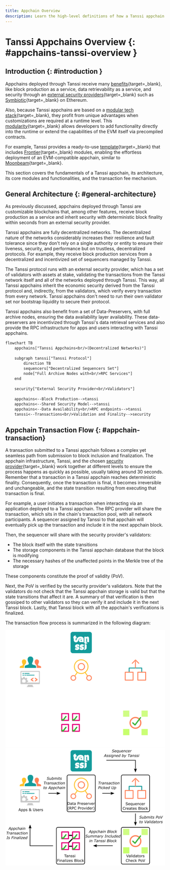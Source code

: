 ```yaml
---
title: Appchain Overview
description: Learn the high-level definitions of how a Tanssi appchain works, its architecture, and its block production as a service mechanism with deterministic finality.
---
```


# Tanssi Appchains Overview {: #appchains-tanssi-overview }

## Introduction {: #introduction }

Appchains deployed through Tanssi receive many [benefits](/learn/tanssi/overview/#what-tanssi-provides){target=\_blank}, like block production as a service, data retrievability as a service, and security through an [external security providers](/learn/tanssi/external-security-providers/){target=\_blank} such as [Symbiotic](https://symbiotic.fi/){target=\_blank} on Ethereum.

Also, because Tanssi appchains are based on a [modular tech stack](/learn/framework/){target=\_blank}, they profit from unique advantages when customizations are required at a runtime level. This [modularity](/learn/framework/modules/){target=\_blank} allows developers to add functionality directly into the runtime or extend the capabilities of the EVM itself via precompiled contracts.

For example, Tanssi provides a ready-to-use [template](/learn/tanssi/included-templates/#baseline-evm-template){target=\_blank} that includes [Frontier](https://github.com/paritytech/frontier){target=\_blank} modules, enabling the effortless deployment of an EVM-compatible appchain, similar to [Moonbeam](https://moonbeam.network){target=\_blank}.

This section covers the fundamentals of a Tanssi appchain, its architecture, its core modules and functionalities, and the transaction fee mechanism.

## General Architecture {: #general-architecture}

As previously discussed, appchains deployed through Tanssi are customizable blockchains that, among other features, receive block production as a service and inherit security with deterministic block finality within seconds from an external security provider. 

Tanssi appchains are fully decentralized networks. The decentralized nature of the networks considerably increases their resilience and fault tolerance since they don't rely on a single authority or entity to ensure their liveness, security, and performance but on trustless, decentralized protocols. For example, they receive block production services from a decentralized and incentivized set of sequencers managed by Tanssi.

The Tanssi protocol runs with an external security provider, which has a set of validators with assets at stake, validating the transactions from the Tanssi network itself and all of the networks deployed through Tanssi. This way, all Tanssi appchains inherit the economic security derived from the Tanssi protocol and, indirectly, from the validators, which verify every transaction from every network. Tanssi appchains don't need to run their own validator set nor bootstrap liquidity to secure their protocol.

Tanssi appchains also benefit from a set of Data-Preservers, with full archive nodes, ensuring the data availability layer availability. These data-preservers are incentivized through Tanssi's data retrieval services and also provide the RPC infrastructure for apps and users interacting with Tanssi appchains.

```mermaid
flowchart TB
    appchains["Tanssi Appchains<br/>(Decentralized Networks)"]

    subgraph tanssi["Tanssi Protocol"]
        direction TB
        sequencers["Decentralized Sequencers Set"]
        node["Full Archive Nodes with<br/>RPC Services"]
    end

    security["External Security Provider<br/>Validators"]
    
    appchains<--Block Production-->tanssi
    appchains<--Shared Security Model-->tanssi
    appchains<--Data Availability<br/>RPC endpoints-->tanssi
    tanssi<--Transactions<br/>Validation and Finality-->security
```

## Appchain Transaction Flow {: #appchain-transaction}

A transaction submitted to a Tanssi appchain follows a complex yet seamless path from submission to block inclusion and finalization. The appchain infrastructure, Tanssi, and the chosen [security provider](/learn/tanssi/external-security-providers/){target=\_blank} work together at different levels to ensure the process happens as quickly as possible, usually taking around 30 seconds. Remember that a transaction in a Tanssi appchain reaches deterministic finality. Consequently, once the transaction is final, it becomes irreversible and unchangeable, and the state transition resulting from executing that transaction is final.

For example, a user initiates a transaction when interacting via an application deployed to a Tanssi appchain. The RPC provider will share the transaction, which sits in the chain's transaction pool, with all network participants. A sequencer assigned by Tanssi to that appchain will eventually pick up the transaction and include it in the next appchain block.

Then, the sequencer will share with the security provider's validators:

- The block itself with the state transitions
- The storage components in the Tanssi appchain database that the block is modifying
- The necessary hashes of the unaffected points in the Merkle tree of the storage

These components constitute the proof of validity (PoV).

Next, the PoV is verified by the security provider's validators. Note that the validators do not check that the Tanssi appchain storage is valid but that the state transitions that affect it are. A summary of that verification is then gossiped to other validators so they can verify it and include it in the next Tanssi block. Lastly, that Tanssi block with all the appchain's verifications is finalized.

The transaction flow process is summarized in the following diagram:

![Path of a Tanssi Appchain Block in Tanssi](/images/learn/appchains/overview/dark-overview-2.webp#only-dark)
![Path of a Tanssi Appchain Block in Tanssi](/images/learn/appchains/overview/light-overview-2.webp#only-light)

